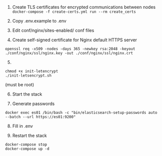 1. Create TLS certificates for encrypted communications between nodes
`docker-compose -f create-certs.yml run --rm create_certs`

2. Copy .env.example to .env

3. Edit conf/nginx/sites-enabled/ conf files

4. Create self-signed certificate for Nginx default HTTPS server
```
openssl req -x509 -nodes -days 365 -newkey rsa:2048 -keyout ./conf/nginx/ssl/nginx.key -out ./conf/nginx/ssl/nginx.crt
```

5. 
```
chmod +x init-letencrypt
./init-letsencrypt.sh
```
(must be root)

6. Start the stack

7. Generate passwords
```
docker exec es01 /bin/bash -c "bin/elasticsearch-setup-passwords auto --batch --url https://es01:9200"
```

8. Fill in .env

9. Restart the stack
```
docker-compose stop
docker-compose up -d
```
